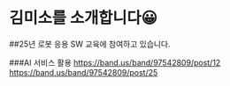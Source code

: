 # 김미소를 소개합니다😀
##25년 로봇 응용 SW 교육에 참여하고 있습니다.

###AI 서비스 활용
https://band.us/band/97542809/post/12
https://band.us/band/97542809/post/25
